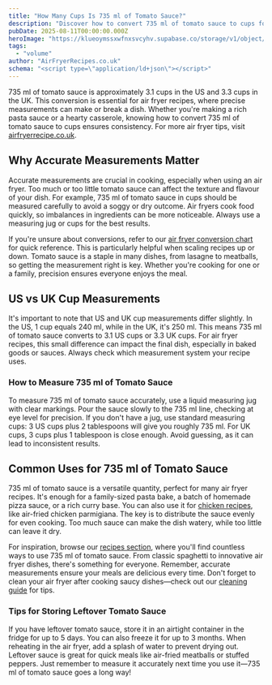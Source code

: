 ```yaml
---
title: "How Many Cups Is 735 ml of Tomato Sauce?"
description: "Discover how to convert 735 ml of tomato sauce to cups for perfect cooking measurements every time. Ideal for air fryer recipes!"
pubDate: 2025-08-11T00:00:00.000Z
heroImage: "https://klueoymssxwfnxsvcyhv.supabase.co/storage/v1/object/public/md/how-many-cups-is-735-ml-of-tomato-sauce-7d8172ba.webp"
tags:
  - "volume"
author: "AirFryerRecipes.co.uk"
schema: "<script type=\"application/ld+json\"></script>"
---
```


<p>735 ml of tomato sauce is approximately 3.1 cups in the US and 3.3 cups in the UK. This conversion is essential for air fryer recipes, where precise measurements can make or break a dish. Whether you're making a rich pasta sauce or a hearty casserole, knowing how to convert 735 ml of tomato sauce to cups ensures consistency. For more air fryer tips, visit <a href=https://www.airfryerrecipe.co.uk>airfryerrecipe.co.uk</a>.</p>

<h2>Why Accurate Measurements Matter</h2>
<p>Accurate measurements are crucial in cooking, especially when using an air fryer. Too much or too little tomato sauce can affect the texture and flavour of your dish. For example, 735 ml of tomato sauce in cups should be measured carefully to avoid a soggy or dry outcome. Air fryers cook food quickly, so imbalances in ingredients can be more noticeable. Always use a measuring jug or cups for the best results.</p>

<p>If you're unsure about conversions, refer to our <a href=https://www.airfryerrecipe.co.uk/air-fryer-conversion-chart>air fryer conversion chart</a> for quick reference. This is particularly helpful when scaling recipes up or down. Tomato sauce is a staple in many dishes, from lasagne to meatballs, so getting the measurement right is key. Whether you're cooking for one or a family, precision ensures everyone enjoys the meal.</p>

<h2>US vs UK Cup Measurements</h2>
<p>It's important to note that US and UK cup measurements differ slightly. In the US, 1 cup equals 240 ml, while in the UK, it's 250 ml. This means 735 ml of tomato sauce converts to 3.1 US cups or 3.3 UK cups. For air fryer recipes, this small difference can impact the final dish, especially in baked goods or sauces. Always check which measurement system your recipe uses.</p>

<h3>How to Measure 735 ml of Tomato Sauce</h3>
<p>To measure 735 ml of tomato sauce accurately, use a liquid measuring jug with clear markings. Pour the sauce slowly to the 735 ml line, checking at eye level for precision. If you don't have a jug, use standard measuring cups: 3 US cups plus 2 tablespoons will give you roughly 735 ml. For UK cups, 3 cups plus 1 tablespoon is close enough. Avoid guessing, as it can lead to inconsistent results.</p>

<h2>Common Uses for 735 ml of Tomato Sauce</h2>
<p>735 ml of tomato sauce is a versatile quantity, perfect for many air fryer recipes. It's enough for a family-sized pasta bake, a batch of homemade pizza sauce, or a rich curry base. You can also use it for <a href=https://www.airfryerrecipe.co.uk/recipe-category/chicken>chicken recipes</a>, like air-fried chicken parmigiana. The key is to distribute the sauce evenly for even cooking. Too much sauce can make the dish watery, while too little can leave it dry.</p>

<p>For inspiration, browse our <a href=https://www.airfryerrecipe.co.uk/recipes>recipes section</a>, where you'll find countless ways to use 735 ml of tomato sauce. From classic spaghetti to innovative air fryer dishes, there's something for everyone. Remember, accurate measurements ensure your meals are delicious every time. Don't forget to clean your air fryer after cooking saucy dishes—check out our <a href=https://www.airfryerrecipe.co.uk/air-fryer-cleaner>cleaning guide</a> for tips.</p>

<h3>Tips for Storing Leftover Tomato Sauce</h3>
<p>If you have leftover tomato sauce, store it in an airtight container in the fridge for up to 5 days. You can also freeze it for up to 3 months. When reheating in the air fryer, add a splash of water to prevent drying out. Leftover sauce is great for quick meals like air-fried meatballs or stuffed peppers. Just remember to measure it accurately next time you use it—735 ml of tomato sauce goes a long way!</p>